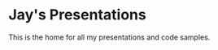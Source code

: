 Jay's Presentations
===================

This is the home for all my presentations and code samples.
